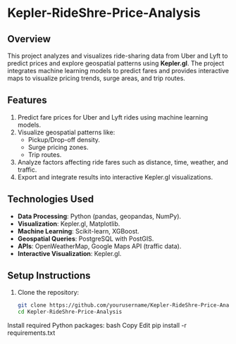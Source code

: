 # Kepler-RideShre-Price-Analysis

## Overview
This project analyzes and visualizes ride-sharing data from Uber and Lyft to predict prices and explore geospatial patterns using **Kepler.gl**. The project integrates machine learning models to predict fares and provides interactive maps to visualize pricing trends, surge areas, and trip routes.

## Features
1. Predict fare prices for Uber and Lyft rides using machine learning models.
2. Visualize geospatial patterns like:
   - Pickup/Drop-off density.
   - Surge pricing zones.
   - Trip routes.
3. Analyze factors affecting ride fares such as distance, time, weather, and traffic.
4. Export and integrate results into interactive Kepler.gl visualizations.

## Technologies Used
- **Data Processing**: Python (pandas, geopandas, NumPy).
- **Visualization**: Kepler.gl, Matplotlib.
- **Machine Learning**: Scikit-learn, XGBoost.
- **Geospatial Queries**: PostgreSQL with PostGIS.
- **APIs**: OpenWeatherMap, Google Maps API (traffic data).
- **Interactive Visualization**: Kepler.gl.

## Setup Instructions
1. Clone the repository:
   ```bash
   git clone https://github.com/yourusername/Kepler-RideShre-Price-Analysis.git
   cd Kepler-RideShre-Price-Analysis
Install required Python packages:
bash
Copy
Edit
pip install -r requirements.txt
